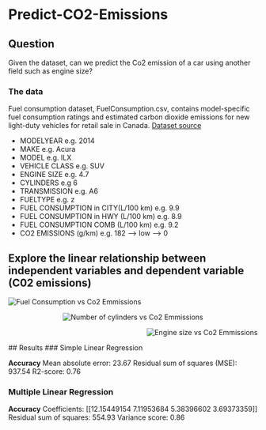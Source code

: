 # Predict-CO2-Emissions

## Question
Given the dataset, can we predict the Co2 emission of a car using another field such as engine size?

### The data 
Fuel consumption dataset, FuelConsumption.csv, contains model-specific fuel consumption ratings and estimated carbon dioxide emissions for new light-duty vehicles for retail sale in Canada. [Dataset source](https://open.canada.ca/data/en/dataset/98f1a129-f628-4ce4-b24d-6f16bf24dd64?utm_medium=Exinfluencer&utm_source=Exinfluencer&utm_content=000026UJ&utm_term=10006555&utm_id=NA-SkillsNetwork-Channel-SkillsNetworkCoursesIBMDeveloperSkillsNetworkML0101ENSkillsNetwork1047-2023-01-01) 

* MODELYEAR e.g. 2014
* MAKE e.g. Acura
* MODEL e.g. ILX
* VEHICLE CLASS e.g. SUV
* ENGINE SIZE e.g. 4.7
* CYLINDERS e.g 6
* TRANSMISSION e.g. A6
* FUELTYPE e.g. z
* FUEL CONSUMPTION in CITY(L/100 km) e.g. 9.9
* FUEL CONSUMPTION in HWY (L/100 km) e.g. 8.9
* FUEL CONSUMPTION COMB (L/100 km) e.g. 9.2
* CO2 EMISSIONS (g/km) e.g. 182 --> low --> 0

## Explore the linear relationship between independent variables and dependent variable (C02 emissions)
<p align="left">
  <img src="https://imgur.com/7BgFxYs.png" alt="Fuel Consumption vs Co2 Emmissions" />
</p>
<p align="center">
  <img src="https://imgur.com/2yEplDY.png" alt="Number of cylinders vs Co2 Emmissions" />
</p>
<p align="right">
  <img src="https://imgur.com/ElcKLuT.png" alt="Engine size vs Co2 Emmissions" />
</p>
## Results
### Simple Linear Regression


__Accuracy__
Mean absolute error: 23.67
Residual sum of squares (MSE): 937.54
R2-score: 0.76

### Multiple Linear Regression

__Accuracy__
Coefficients: [[12.15449154  7.11953684  5.38396602  3.69373359]]
Residual sum of squares: 554.93
Variance score: 0.86
 

